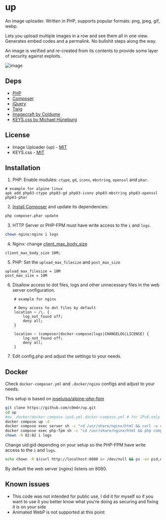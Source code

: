 # up

An image uploader. Written in PHP, supports popular formats: png, jpeg, gif, webp.

Lets you upload multiple images in a row and see them all in one view. Generates embed codes and a permalink. No bullshit steps along the way.

An image is verified and re-created from its contents to provide some layer of security against exploits.

![image](https://github.com/c0m4r/up/assets/6292788/3cfa5183-c7db-44be-b9c3-e18ef564252d)

## Deps

* [PHP](https://www.php.net/)
* [Composer](https://getcomposer.org/)
* [jQuery](https://jquery.com/)
* [Twig](https://twig.symfony.com/)
* [Imagecraft by Coldume](https://github.com/coldume/imagecraft)
* [KEYS.css by Michael Hüneburg](https://github.com/michaelhue/keyscss)

## License

* Image Uploader (up) - [MIT](https://opensource.org/license/mit/)
* KEYS.css - [MIT](https://opensource.org/license/mit/)

## Installation

1. PHP: Enable modules: `ctype`, `gd`, `iconv`, `mbstring`, `openssl` and `phar`.

```
# example for alpine linux
apk add php83-ctype php83-gd php83-iconv php83-mbstring php83-openssl php83-phar
```

2. [Install Composer](https://getcomposer.org/download/) and update its dependencies:

```bash
php composer.phar update
```

3. HTTP Server or PHP-FPM must have write access to the `i` and `logs`.

```bash
chown nginx:nginx i logs
```

4. Nginx: change [client_max_body_size](https://nginx.org/en/docs/http/ngx_http_core_module.html#client_max_body_size)

```
client_max_body_size 10M;
```

5. PHP: Set the `upload_max_filesize` and  `post_max_size`

```
upload_max_filesize = 10M
post_max_size = 10M
```

6. Disallow access to dot files, logs and other unnecessary files in the web server configuration.

```
    # example for nginx

    # Deny access to dot files by default
    location ~ /\. {
        log_not_found off;
        deny all;
    }

    location ~ (composer|docker-compose|logs|CHANGELOG|LICENSE) {
      	log_not_found off;
        deny all;
    }
```

7. Edit config.php and adjust the settings to your needs.

## Docker

Check `docker-composer.yml` and `.docker/nginx` configs and adjust to your needs.

This setup is based on [joseluisq/alpine-php-fpm](https://github.com/joseluisq/alpine-php-fpm)

```bash
git clone https://github.com/c0m4r/up.git
cd up
#mv .docker/docker-compose.ipv6.yml docker-compose.yml # for IPv6-only
docker compose up -d
docker compose exec server sh -c "cd /usr/share/nginx/html && curl -o composer.phar https://getcomposer.org/download/latest-stable/composer.phar"
docker compose exec php-fpm sh -c "cd /usr/share/nginx/html && php composer.phar update"
chown -R 82:82 i logs
```

Change uid:gid depending on your setup so the PHP-FPM have write access to the `i` and `logs`.

```bash
echo chown -R $(curl http://localhost:8080 &> /dev/null && ps -eo pid,uid,gid,command,cgroup | grep docke[r] | grep "php-fpm: pool www" | awk '{print $2":"$3}') i logs
```

By default the web server (nginx) listens on 8080.

## Known issues

* This code was not intended for public use, I did it for myself so if you want to use it you better know what you're doing as securing and fixing it is on your side
* Animated WebP is not supported at this point
